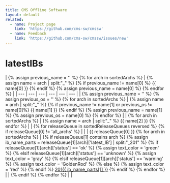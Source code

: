 ```yaml
---
title: CMS Offline Software
layout: default
related:
  - name: Project page
    link: 'https://github.com/cms-sw/cmssw'
  - name: Feedback
    link: 'https://github.com/cms-sw/cmssw/issues/new'
---
```


# latestIBs

|  {% assign previous\_name = '' %} {% for arch in sortedArchs %} |  {% assign name = arch \| split:"\_" %} {% if previous\_name != name\[0\] %} {{ name\[0\] }} {% endif %} {% assign previous\_name = name\[0\] %} {% endfor %} |
| --- | --- | --- | --- | --- | --- |
|  {% assign previous\_name = '' %} {% assign previous\_os = '' %} {% for arch in sortedArchs %} |  {% assign name = arch \| split:"\_" %} {% if previous\_name != name\[1\] or previous\_os != name\[0\]%} {{ name\[1\] }} {% endif %} {% assign previous\_name = name\[1\] %} {% assign previous\_os = name\[0\] %} {% endfor %} |
|  {% for arch in sortedArchs %} |  {% assign name = arch \| split:"\_" %} {{ name\[2\] }} {% endfor %} |
|  {% for releaseQueue in sortedReleaseQueues reversed %} {% if releaseQueue\[0\] != 'all\_archs' %} |  |
|  {{ releaseQueue\[0\] }} {% for arch in sortedArchs %} |  {% if releaseQueue\[1\] contains arch %} {% assign ib\_name\_parts = releaseQueue\[1\]\[arch\]\['latest\_IB'\] \| split:"\_201" %} {% if releaseQueue\[1\]\[arch\]\['status'\] == 'ok' %} {% assign text\_color = 'green' %} {% elsif releaseQueue\[1\]\[arch\]\['status'\] == 'unknown' %} {% assign text\_color = 'gray' %} {% elsif releaseQueue\[1\]\[arch\]\['status'\] == 'warning' %} {% assign text\_color = 'GoldenRod' %} {% else %} {% assign text\_color = 'red' %} {% endif %} [201{{ ib\_name\_parts\[1\] }}](http://cms-sw.github.io/showIB.html#{{%20releaseQueue[1][arch]['latest_IB']%20}}) {% endif %} {% endfor %} |
|  {% endif %} {% endfor %} |  |



